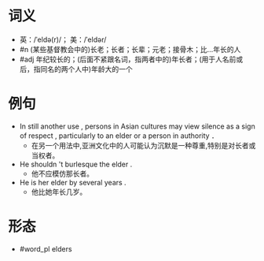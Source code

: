 # 词义
- 英：/ˈeldə(r)/； 美：/ˈeldər/
- #n (某些基督教会中的)长老；长者；长辈；元老；接骨木；比…年长的人
- #adj 年纪较长的；(后面不紧跟名词，指两者中的)年长者；(用于人名前或后，指同名的两个人中)年龄大的一个
# 例句
- In still another use , persons in Asian cultures may view silence as a sign of respect , particularly to an elder or a person in authority ．
	- 在另一个用法中,亚洲文化中的人可能认为沉默是一种尊重,特别是对长者或当权者。
- He shouldn 't burlesque the elder .
	- 他不应模仿那长者。
- He is her elder by several years .
	- 他比她年长几岁。
# 形态
- #word_pl elders
